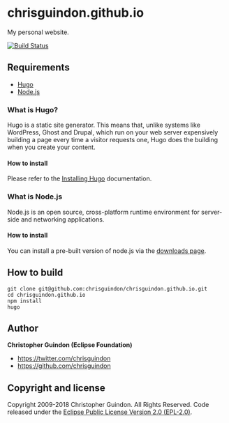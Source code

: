 # chrisguindon.github.io
My personal website.

[![Build Status](https://travis-ci.org/chrisguindon/chrisguindon.github.io.svg?branch=src)](https://travis-ci.org/chrisguindon/chrisguindon.github.io)

## Requirements
* [Hugo](http://gohugo.io/)
* [Node.js](https://www.npmjs.com/)

### What is Hugo?

Hugo is a static site generator. This means that, unlike systems like WordPress, Ghost and Drupal, which run on your web server expensively building a page every time a visitor requests one, Hugo does the building when you create your content.

#### How to install

Please refer to the [Installing Hugo](http://gohugo.io/overview/installing/) documentation.

### What is Node.js
Node.js is an open source, cross-platform runtime environment for server-side and networking applications. 

#### How to install

You can install a pre-built version of node.js via the [downloads page](https://nodejs.org/download/).

## How to build

```shell
git clone git@github.com:chrisguindon/chrisguindon.github.io.git
cd chrisguindon.github.io
npm install
hugo
```

## Author

**Christopher Guindon (Eclipse Foundation)**

- <https://twitter.com/chrisguindon>
- <https://github.com/chrisguindon>

## Copyright and license

Copyright 2009-2018 Christopher Guindon. All Rights Reserved. Code released under the [Eclipse Public License Version 2.0 (EPL-2.0)](https://github.com/chrisguindon/chrisguindon.github.io/blob/src/LICENSE).